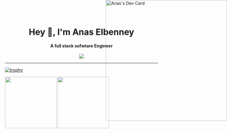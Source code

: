 
<h1 align="center">Hey 👋, I'm Anas Elbenney</h1>
<h4 align="center">A full stack sofwtare Engineer</h4>
<a style="position:fixed;right:0;top:0" href="https://app.daily.dev/AnasBn"><img src="https://api.daily.dev/devcards/b903e43a494a4bf0b313d5fc0671e5dd.png?r=7f2" width="400" alt="Anas's Dev Card"/></a>

<div align="center"><img src="https://komarev.com/ghpvc/?username=aelbenney"/></div>

----

[![trophy](https://github-profile-trophy.vercel.app/?username=aelbenney&theme=dracula)](https://github.com/ryo-ma/github-profile-trophy)

<div>
  <img height="170" align="left" src="https://github-readme-stats.vercel.app/api?username=aelbenney&count_private=true&show_icons=true&theme=dracula" />
  <img height="170" align="left" src="https://github-readme-stats.vercel.app/api/top-langs/?username=aelbenney&theme=dracula&layout=compact&hide=css" />
  
</div>
